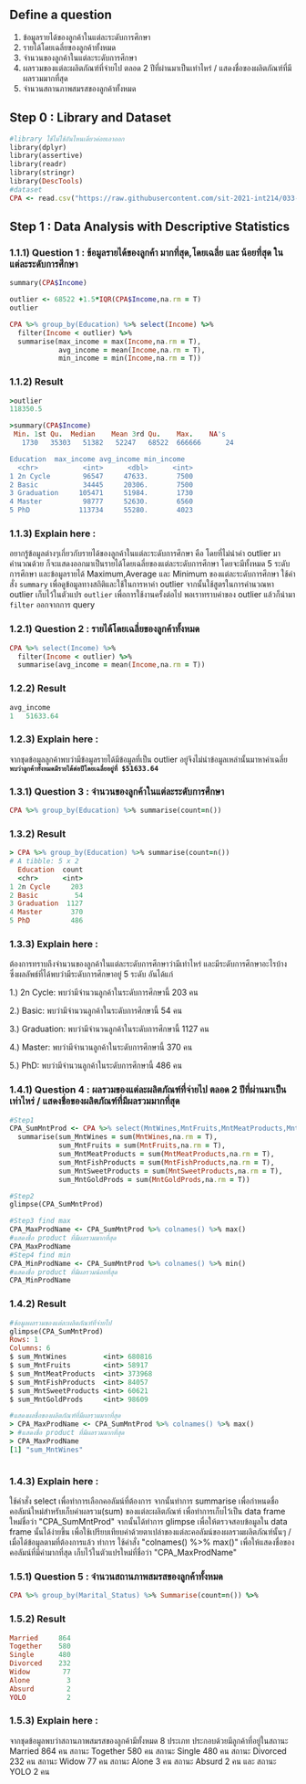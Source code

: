 ## Define a question

1. ข้อมูลรายได้ของลูกค้าในแต่ละระดับการศึกษา
2. รายได้โดยเฉลี่ยของลูกค้าทั้งหมด
3. จำนวนของลูกค้าในแต่ละระดับการศึกษา
4. ผลรวมของแต่ละผลิตภัณฑ์ที่จ่ายไป ตลอด 2 ปีที่ผ่านมาเป็นเท่าไหร่ / แสดงชื่อของผลิตภัณฑ์ที่มีผลรวมมากที่สุด
5. จำนวนสถานภาพสมรสของลูกค้าทั้งหมด



## Step 0 : Library and Dataset

```ruby
#library ใช้ไม่ใช้อันไหนเดี๋ยวค่อยเอาออก
library(dplyr)
library(assertive)
library(readr)
library(stringr)
library(DescTools)
#dataset
CPA <- read.csv("https://raw.githubusercontent.com/sit-2021-int214/033-Customer-Personality-Analysis/main/midterm_assignment/CPA_cleaned.csv")
```

## Step 1 : Data Analysis with Descriptive Statistics

### 1.1.1) Question 1 : ข้อมูลรายได้ของลูกค้า มากที่สุด,โดยเฉลี่ย และ น้อยที่สุด ในแต่ละระดับการศึกษา

```ruby
summary(CPA$Income)

outlier <- 68522 +1.5*IQR(CPA$Income,na.rm = T)
outlier

CPA %>% group_by(Education) %>% select(Income) %>% 
  filter(Income < outlier) %>%
  summarise(max_income = max(Income,na.rm = T),
            avg_income = mean(Income,na.rm = T),
            min_income = min(Income,na.rm = T))
```

###  1.1.2) Result

```ruby
>outlier
118350.5

>summary(CPA$Income)
 Min. 1st Qu.  Median    Mean 3rd Qu.    Max.    NA's 
   1730   35303   51382   52247   68522  666666      24 

Education  max_income avg_income min_income
  <chr>           <int>      <dbl>      <int>
1 2n Cycle        96547     47633.       7500
2 Basic           34445     20306.       7500
3 Graduation     105471     51984.       1730
4 Master          98777     52630.       6560
5 PhD            113734     55280.       4023
```

### 1.1.3) Explain here :
อยากรู้ข้อมูลต่างๆเกี่ยวกับรายได้ของลูกค้าในแต่ละระดับการศึกษา คือ โดยที่ไม่นำค่า outlier มาคำนวณด้วย ก็จะแสดงออกมาเป็นรายได้โดยเฉลี่ยของแต่ละระดับการศึกษา โดยจะมีทั้งหมด 5 ระดับการศึกษา และข้อมูลรายได้ Maximum,Average และ Minimum ของแต่ละระดับการศึกษา ใช้คำสั่ง `summary` เพื่อดูข้อมูลทางสถิติและใช้ในการหาค่า outlier จากนั้นใช้สูตรในการคำนวณหา outlier เก็บไว้ในตัวแปร `outlier` เพื่อการใช้งานครั้งต่อไป
พอเราทราบค่าของ outlier แล้วก็นำมา `filter` ออกจากการ query

### 1.2.1) Question 2 : รายได้โดยเฉลี่ยของลูกค้าทั้งหมด

```ruby
CPA %>% select(Income) %>% 
  filter(Income < outlier) %>%
  summarise(avg_income = mean(Income,na.rm = T))            

```

### 1.2.2) Result

```ruby
avg_income
1   51633.64
```
### 1.2.3) Explain here :
จากชุดข้อมูลลูกค้าพบว่ามีข้อมูลรายได้มีข้อมูลที่เป็น outlier อยู่จึงไม่นำข้อมูลเหล่านั้นมาหาค่าเฉลี่ย <br>
<b>`พบว่าลูกค้าทั้งหมดมีรายได้ต่อปีโดยเฉลี่ยอยู่ที่ $51633.64`</b>

### 1.3.1) Question 3 : จำนวนของลูกค้าในแต่ละระดับการศึกษา

```ruby
CPA %>% group_by(Education) %>% summarise(count=n())
```

### 1.3.2) Result

```ruby
> CPA %>% group_by(Education) %>% summarise(count=n())
# A tibble: 5 x 2
  Education  count
  <chr>      <int>
1 2n Cycle     203
2 Basic         54
3 Graduation  1127
4 Master       370
5 PhD          486
```
### 1.3.3) Explain here :
ต้องการทราบถึงจำนวนของลูกค้าในแต่ละระดับการศึกษาว่ามีเท่าไหร่ และมีระดับการศึกษาอะไรบ้าง ซึ่งผลลัพธ์ที่ได้พบว่ามีระดับการศึกษาอยู่ 5 ระดับ อันได้แก่

1.) 2n Cycle: พบว่ามีจำนวนลูกค้าในระดับการศึกษานี้    203 คน

2.) Basic: พบว่ามีจำนวนลูกค้าในระดับการศึกษานี้        54 คน

3.) Graduation: พบว่ามีจำนวนลูกค้าในระดับการศึกษานี้ 1127 คน

4.) Master: พบว่ามีจำนวนลูกค้าในระดับการศึกษานี้      370 คน

5.) PhD: พบว่ามีจำนวนลูกค้าในระดับการศึกษานี้         486 คน

### 1.4.1) Question 4 : ผลรวมของแต่ละผลิตภัณฑ์ที่จ่ายไป ตลอด 2 ปีที่ผ่านมาเป็นเท่าไหร่ / แสดงชื่อของผลิตภัณฑ์ที่มีผลรวมมากที่สุด

```ruby
#Step1
CPA_SumMntProd <- CPA %>% select(MntWines,MntFruits,MntMeatProducts,MntFishProducts,MntSweetProducts,MntGoldProds)%>% 
  summarise(sum_MntWines = sum(MntWines,na.rm = T),
            sum_MntFruits = sum(MntFruits,na.rm = T),
            sum_MntMeatProducts = sum(MntMeatProducts,na.rm = T),
            sum_MntFishProducts = sum(MntFishProducts,na.rm = T),
            sum_MntSweetProducts = sum(MntSweetProducts,na.rm = T),
            sum_MntGoldProds = sum(MntGoldProds,na.rm = T))

#Step2
glimpse(CPA_SumMntProd)                 

#Step3 find max
CPA_MaxProdName <- CPA_SumMntProd %>% colnames() %>% max()
#แสดงชื่อ product ที่มีผลรวมมากที่สุด
CPA_MaxProdName
#Step4 find min
CPA_MinProdName <- CPA_SumMntProd %>% colnames() %>% min()
#แสดงชื่อ product ที่มีผลรวมน้อยที่สุด
CPA_MinProdName
```

### 1.4.2) Result

```ruby
#ข้อมูลผลรวมของแต่ละผลิตภัณฑ์ที่จ่ายไป
glimpse(CPA_SumMntProd)                 
Rows: 1
Columns: 6
$ sum_MntWines         <int> 680816
$ sum_MntFruits        <int> 58917
$ sum_MntMeatProducts  <int> 373968
$ sum_MntFishProducts  <int> 84057
$ sum_MntSweetProducts <int> 60621
$ sum_MntGoldProds     <int> 98609

#แสดงผลชื่อของผลิตภัณฑ์ที่มีผลรวมมากที่สุด
> CPA_MaxProdName <- CPA_SumMntProd %>% colnames() %>% max()
> #แสดงชื่อ product ที่มีผลรวมมากที่สุด
> CPA_MaxProdName
[1] "sum_MntWines"



```

### 1.4.3) Explain here :
ใช้คำสั่ง select เพื่อทำการเลือกคอลัมน์ที่ต้องการ จากนั้นทำการ summarise เพื่อกำหนดชื่อคอลัมน์ใหม่สำหรับเก็บค่าผลรวม(sum) ของแต่ละผลิตภัณฑ์ เพื่อทำการเก็บไว้เป็น data frame ใหม่ชื่อว่า "CPA_SumMntProd" จากนั้นได้ทำการ glimpse เพื่อให้ตรวจสอบข้อมูลใน data frame นั้นได้ง่ายขึ้น เพื่อใช้เปรียบเทียบค่าด้วยตาเปล่าของแต่ละคอลัมน์ของผลรวมผลิตภัณฑ์นั้นๆ / เมื่อได้ข้อมูลตามที่ต้องการแล้ว ทำการ ใช้คำสั่ง "colnames() %>% max()" เพื่อให้แสดงชื่อของคอลัมน์ที่มีค่ามากที่สุด เก็บไว้ในตัวแปรใหม่ที่ชื่อว่า "CPA_MaxProdName" 

### 1.5.1) Question 5 : จำนวนสถานภาพสมรสของลูกค้าทั้งหมด

```ruby
CPA %>% group_by(Marital_Status) %>% Summarise(count=n()) %>%
```

### 1.5.2) Result

```ruby
Married     864
Together    580
Single      480
Divorced    232
Widow        77
Alone         3
Absurd        2
YOLO          2
```
### 1.5.3) Explain here :
จากชุดข้อมูลพบว่าสถานภาพสมรสของลูกค้ามีทั้งหมด 8 ประเภท ประกอบด้วยมีลูกค้าที่อยู่ในสถานะ Married 864 คน สถานะ Together 580 คน สถานะ Single 480 คน สถานะ Divorced 232 คน สถานะ Widow 77 คน สถานะ Alone 3 คน สถานะ Absurd 2 คน และ สถานะ YOLO 2 คน

